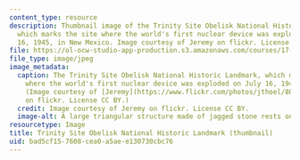 ```yaml
---
content_type: resource
description: Thumbnail image of the Trinity Site Obelisk National Historic Landmark,
  which marks the site where the world's first nuclear device was exploded on July
  16, 1945, in New Mexico. Image courtesy of Jeremy on flickr. License CC BY.
file: https://ol-ocw-studio-app-production.s3.amazonaws.com/courses/17-473-the-politics-of-nuclear-proliferation-nuclear-history-strategy-and-statecraft-fall-2015/bad5cf157608cea0a5aee130730cbc76_17-473f15-th.jpg
file_type: image/jpeg
image_metadata:
  caption: The Trinity Site Obelisk National Historic Landmark, which marks the site
    where the world's first nuclear device was exploded on July 16, 1945, in New Mexico.
    (Image courtesy of [Jeremy](https://www.flickr.com/photos/jthoel/8073242824/in/photolist-dipzjj-ntWSGJ-nJoSpQ-dipwsH-dipuh7-dipB92-dipu7j-dipwaz-dipBnv-dipwj2-dipw98-dipzkE-dipw38-dipzhC-dipwfg-dipyZS-as6JCW-dipBsK-ntWRa5-58JExC-dipu2L-dipw1x-58Eunz-8PFany-dipw5D-dipBbZ-dipzdU-dipBpv-diptPN-dipyYG-diptMj-dipwvc-dipu61-dipBfM-dipzcU-dipz93-diptHE-dipvXH-dipz7C-dipBh8-dipBmx-dipzbW-dipz1Q-dipBaD-8PC1eT-HUULa-8PC2Wk-8PF8Tj-8PF1uw-8PF3gm)
    on flickr. License CC BY.)
  credit: Image courtesy of Jeremy on flickr. License CC BY.
  image-alt: A large triangular structure made of jagged stone rests on an empty plain.
resourcetype: Image
title: Trinity Site Obelisk National Historic Landmark (thumbnail)
uid: bad5cf15-7608-cea0-a5ae-e130730cbc76
---
```

